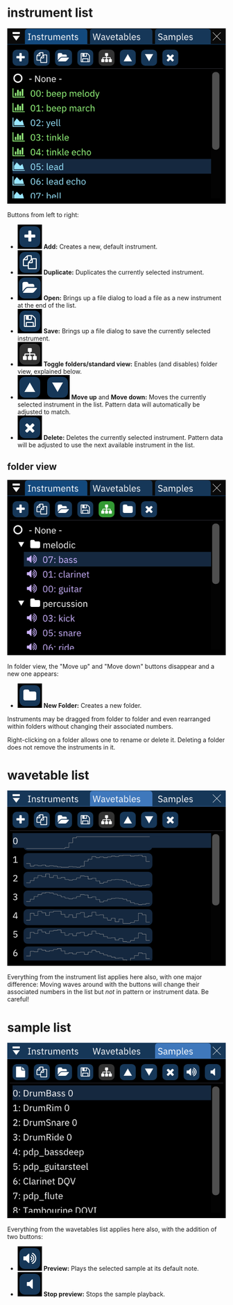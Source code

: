 # instrument list

![instruments window](instruments.png)

Buttons from left to right:
- ![](asset-add.png) **Add:** Creates a new, default instrument.
- ![](asset-duplicate.png) **Duplicate:** Duplicates the currently selected instrument.
- ![](asset-open.png) **Open:** Brings up a file dialog to load a file as a new instrument at the end of the list.
- ![](asset-save.png) **Save:** Brings up a file dialog to save the currently selected instrument.
- ![](asset-folderview.png) **Toggle folders/standard view:** Enables (and disables) folder view, explained below.
- ![](asset-move.png) **Move up** and **Move down:** Moves the currently selected instrument in the list. Pattern data will automatically be adjusted to match.
- ![](asset-delete.png) **Delete:** Deletes the currently selected instrument. Pattern data will be adjusted to use the next available instrument in the list.

## folder view

![instruments window in folder view](instruments-folder.png)

In folder view, the "Move up" and "Move down" buttons disappear and a new one appears:
- ![](asset-newfolder.png) **New Folder:** Creates a new folder.

Instruments may be dragged from folder to folder and even rearranged within folders without changing their associated numbers.

Right-clicking on a folder allows one to rename or delete it. Deleting a folder does not remove the instruments in it.

# wavetable list

![wavetables window](wavetables.png)

Everything from the instrument list applies here also, with one major difference: Moving waves around with the buttons will change their associated numbers in the list but _not_ in pattern or instrument data. Be careful!

# sample list

![samples window](samples.png)

Everything from the wavetables list applies here also, with the addition of two buttons:
- ![](asset-preview.png) **Preview:** Plays the selected sample at its default note.
- ![](asset-previewstop.png) **Stop preview:** Stops the sample playback.
